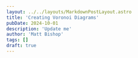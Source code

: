```yaml
---
layout: ../../layouts/MarkdownPostLayout.astro
title: 'Creating Voronoi Diagrams'
pubDate: 2024-10-01
description: 'Update me'
author: 'Matt Bishop'
tags: []
draft: true
---
```

